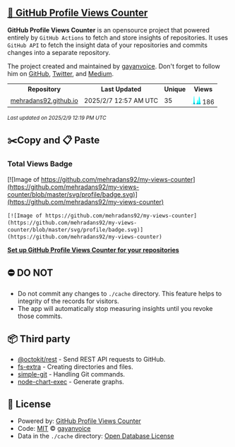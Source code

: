 ## [🚀 GitHub Profile Views Counter](https://github.com/gayanvoice/github-profile-views-counter)
**GitHub Profile Views Counter** is an opensource project that powered entirely by  `GitHub Actions` to fetch and store insights of repositories.
It uses `GitHub API` to fetch the insight data of your repositories and commits changes into a separate repository.

The project created and maintained by [gayanvoice](https://github.com/gayanvoice). Don't forget to follow him on [GitHub](https://github.com/gayanvoice), [Twitter](https://twitter.com/gayanvoice), and [Medium](https://gayanvoice.medium.com/).

<table>
	<tr>
		<th>
			Repository
		</th>
		<th>
			Last Updated
		</th>
		<th>
			Unique
		</th>
		<th>
			Views
		</th>
	</tr>
	<tr>
		<td>
			<a href="https://github.com/mehradans92/my-views-counter/tree/master/readme/254276202/year.md">
				mehradans92.github.io
			</a>
		</td>
		<td>
			2025/2/7 12:57 AM UTC
		</td>
		<td>
			35
		</td>
		<td>
			<img alt="Response time graph" src="https://github.com/mehradans92/my-views-counter/raw/master/graph/254276202/small/year.png" height="20"> 186
		</td>
	</tr>
</table>

<small><i>Last updated on 2025/2/9 12:19 PM UTC</i></small>

## ✂️Copy and 📋 Paste
### Total Views Badge
[![Image of https://github.com/mehradans92/my-views-counter](https://github.com/mehradans92/my-views-counter/blob/master/svg/profile/badge.svg)](https://github.com/mehradans92/my-views-counter)

```readme
[![Image of https://github.com/mehradans92/my-views-counter](https://github.com/mehradans92/my-views-counter/blob/master/svg/profile/badge.svg)](https://github.com/mehradans92/my-views-counter)
```
[**Set up GitHub Profile Views Counter for your repositories**](https://github.com/gayanvoice/github-profile-views-counter)
## ⛔ DO NOT
- Do not commit any changes to `./cache` directory. This feature helps to integrity of the records for visitors.
- The app will automatically stop measuring insights until you revoke those commits.
## 📦 Third party

- [@octokit/rest](https://www.npmjs.com/package/@octokit/rest) - Send REST API requests to GitHub.
- [fs-extra](https://www.npmjs.com/package/fs-extra) - Creating directories and files.
- [simple-git](https://www.npmjs.com/package/simple-git) - Handling Git commands.
- [node-chart-exec](https://www.npmjs.com/package/node-chart-exec) - Generate graphs.
## 📄 License
- Powered by: [GitHub Profile Views Counter](https://github.com/gayanvoice/github-profile-views-counter)
- Code: [MIT](./LICENSE) © [gayanvoice](https://github.com/gayanvoice)
- Data in the `./cache` directory: [Open Database License](https://opendatacommons.org/licenses/odbl/1-0/)